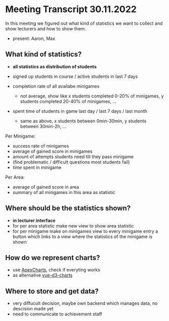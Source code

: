 # Meeting Transcript 30.11.2022

In this meeting we figured out what kind of statistics we want to collect and show lecturers and how to show them.

- present: Aaron, Max

## What kind of statistics?

- **all statistics as distribution of students**

- signed up students in course / active students in last 7 days
- completion rate of all availabe minigames
    - not average, show like x students completed 0-20% of minigames, y students completed 20-40% of minigames, ...
- spent time of students in game last day / last 7 days / last month
    - same as above, x students between 0min-30min, y students between 30min-2h, ...

Per Minigame:
- success rate of minigames
- average of gained score in minigames
- amount of attempts students need till they pass minigame
- (find problematic / difficult questions most students fail)
- time spent in minigame

Per Area:
- average of gained score in area
- summary of all minigames in this area as statistic

## Where should be the statistics shown?

- **in lecturer interface**
- for per area statistic make new view to show area statistic
- for per minigame make on minigames view to every minigame entry a button which links to a view where the statistics of the minigame is shown

## How do we represent charts?

- use [ApexCharts](https://www.npmjs.com/package/vue3-apexcharts), check if everyting works
- as alternative [vue-d3-charts](https://saigesp.github.io/vue-d3-charts/#/)

## Where to store and get data?

- very diffucult decision, maybe own backend which manages data, no descision made yet
- need to communicate to achievement staff